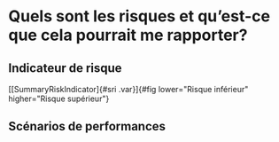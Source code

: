 # Quels sont les risques et qu’est-ce que cela pourrait me rapporter?

## Indicateur de risque

[[SummaryRiskIndicator]{#sri .var}]{#fig lower="Risque inférieur" higher="Risque supérieur"}

## Scénarios de performances
